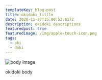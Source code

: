 ```yaml
---
templateKey: blog-post
title: okidoki tittle
date: 2020-11-27T15:00:52.617Z
description: okidoki descriptions
featuredpost: true
featuredimage: /img/apple-touch-icon.png
tags:
  - oki
  - doki
---
```

![body image](/img/blog-index.jpg "body image title")

okidoki body